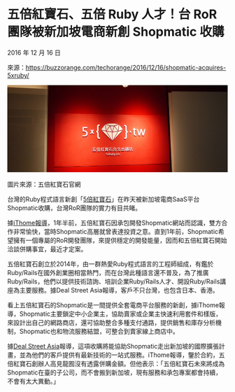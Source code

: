 # 五倍紅寶石、五倍 Ruby 人才！台 RoR 團隊被新加坡電商新創 Shopmatic 收購

2016 年 12 月 16 日

來源：https://buzzorange.com/techorange/2016/12/16/shopmatic-acquires-5xruby/

![image](images/2016-12-16/entry.jpg)

圖片來源：五倍紅寶石官網

台灣的Ruby程式語言新創「[5倍紅寶石](https://5xruby.tw)」在昨天被新加坡電商SaaS平台Shopmatic收購，台灣RoR團隊的實力有目共睹。

據[iThome報導](2016-12-15-5xruby-acquisition.md)，1年半前，五倍紅寶石因承包開發Shopmatic網站而認識，雙方合作非常愉快，當時Shopmatic高層就曾表達投資之意。直到1年前，Shopmatic希望擁有一個專屬的RoR開發團隊，來提供穩定的開發能量，因而和五倍紅寶石開始洽談併購事宜，最近才定案。

五倍紅寶石創立於2014年，由一群熱愛Ruby程式語言的工程師組成，有鑑於Ruby/Rails在國外創業圈相當熱門，而在台灣此種語言還不普及，為了推廣Ruby/Rails，他們以提供技術諮詢、培訓企業Ruby/Rails人才、開設Ruby/Rails講座為主要服務。據Deal Street Asia報導，客戶不只台灣，也包含日本、香港。

看上五倍紅寶石的Shopmatic是一間提供全套電商平台服務的新創，據iThome報導，Shopmatic主要鎖定中小企業主，協助賣家或企業主快速利用套件和樣版，來設計出自己的網路商店，還可協助整合多種支付通路，提供銷售和庫存分析機制，Shopmatic也和物流服務結盟，可整合到賣家線上商店中。

據[Deal Street Asia](http://www.dealstreetasia.com/stories/singapore-based-shopmatic-acquires-taiwans-ruby-on-rails-tech-firm-5xruby-60636/)報導，這項收購將能協助Shopmatic走出新加坡的國際擴張計畫，並為他們的客戶提供有最新技術的一站式服務。iThome報導，鑒於合約，五倍紅寶石創辦人高見龍囿沒有透露併購金額。但他表示：「五倍紅寶石未來將成為Shopmatic在臺的子公司，而不會搬到新加坡，現有服務和承包專案都會持續，不會有太大異動。」

